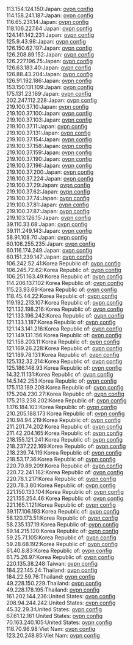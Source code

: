 113.154.124.150:Japan: [ovpn config](vpn/113_154_124_150.ovpn)  
114.158.241.187:Japan: [ovpn config](vpn/114_158_241_187.ovpn)  
116.65.231.14:Japan: [ovpn config](vpn/116_65_231_14.ovpn)  
118.106.227.64:Japan: [ovpn config](vpn/118_106_227_64.ovpn)  
124.141.142.231:Japan: [ovpn config](vpn/124_141_142_231.ovpn)  
125.9.43.98:Japan: [ovpn config](vpn/125_9_43_98.ovpn)  
126.150.62.197:Japan: [ovpn config](vpn/126_150_62_197.ovpn)  
126.208.89.152:Japan: [ovpn config](vpn/126_208_89_152.ovpn)  
126.227.196.75:Japan: [ovpn config](vpn/126_227_196_75.ovpn)  
126.63.183.40:Japan: [ovpn config](vpn/126_63_183_40.ovpn)  
126.88.43.204:Japan: [ovpn config](vpn/126_88_43_204.ovpn)  
126.91.192.186:Japan: [ovpn config](vpn/126_91_192_186.ovpn)  
153.150.131.109:Japan: [ovpn config](vpn/153_150_131_109.ovpn)  
175.131.23.169:Japan: [ovpn config](vpn/175_131_23_169.ovpn)  
202.247.112.228:Japan: [ovpn config](vpn/202_247_112_228.ovpn)  
219.100.37.10:Japan: [ovpn config](vpn/219_100_37_10.ovpn)  
219.100.37.100:Japan: [ovpn config](vpn/219_100_37_100.ovpn)  
219.100.37.103:Japan: [ovpn config](vpn/219_100_37_103.ovpn)  
219.100.37.11:Japan: [ovpn config](vpn/219_100_37_11.ovpn)  
219.100.37.131:Japan: [ovpn config](vpn/219_100_37_131.ovpn)  
219.100.37.154:Japan: [ovpn config](vpn/219_100_37_154.ovpn)  
219.100.37.158:Japan: [ovpn config](vpn/219_100_37_158.ovpn)  
219.100.37.159:Japan: [ovpn config](vpn/219_100_37_159.ovpn)  
219.100.37.190:Japan: [ovpn config](vpn/219_100_37_190.ovpn)  
219.100.37.196:Japan: [ovpn config](vpn/219_100_37_196.ovpn)  
219.100.37.200:Japan: [ovpn config](vpn/219_100_37_200.ovpn)  
219.100.37.224:Japan: [ovpn config](vpn/219_100_37_224.ovpn)  
219.100.37.29:Japan: [ovpn config](vpn/219_100_37_29.ovpn)  
219.100.37.62:Japan: [ovpn config](vpn/219_100_37_62.ovpn)  
219.100.37.74:Japan: [ovpn config](vpn/219_100_37_74.ovpn)  
219.100.37.81:Japan: [ovpn config](vpn/219_100_37_81.ovpn)  
219.100.37.87:Japan: [ovpn config](vpn/219_100_37_87.ovpn)  
219.103.126.15:Japan: [ovpn config](vpn/219_103_126_15.ovpn)  
39.110.33.68:Japan: [ovpn config](vpn/39_110_33_68.ovpn)  
39.111.249.143:Japan: [ovpn config](vpn/39_111_249_143.ovpn)  
58.91.108.70:Japan: [ovpn config](vpn/58_91_108_70.ovpn)  
60.108.255.235:Japan: [ovpn config](vpn/60_108_255_235.ovpn)  
60.116.174.249:Japan: [ovpn config](vpn/60_116_174_249.ovpn)  
60.151.239.147:Japan: [ovpn config](vpn/60_151_239_147.ovpn)  
106.242.52.41:Korea Republic of: [ovpn config](vpn/106_242_52_41.ovpn)  
106.245.72.62:Korea Republic of: [ovpn config](vpn/106_245_72_62.ovpn)  
106.251.163.49:Korea Republic of: [ovpn config](vpn/106_251_163_49.ovpn)  
114.206.137.102:Korea Republic of: [ovpn config](vpn/114_206_137_102.ovpn)  
115.23.93.69:Korea Republic of: [ovpn config](vpn/115_23_93_69.ovpn)  
118.45.44.22:Korea Republic of: [ovpn config](vpn/118_45_44_22.ovpn)  
119.192.213.107:Korea Republic of: [ovpn config](vpn/119_192_213_107.ovpn)  
121.132.198.216:Korea Republic of: [ovpn config](vpn/121_132_198_216.ovpn)  
121.133.196.242:Korea Republic of: [ovpn config](vpn/121_133_196_242.ovpn)  
121.133.1.187:Korea Republic of: [ovpn config](vpn/121_133_1_187.ovpn)  
121.143.141.216:Korea Republic of: [ovpn config](vpn/121_143_141_216.ovpn)  
121.149.131.156:Korea Republic of: [ovpn config](vpn/121_149_131_156.ovpn)  
121.158.203.11:Korea Republic of: [ovpn config](vpn/121_158_203_11.ovpn)  
121.169.26.228:Korea Republic of: [ovpn config](vpn/121_169_26_228.ovpn)  
121.189.78.131:Korea Republic of: [ovpn config](vpn/121_189_78_131.ovpn)  
125.132.32.214:Korea Republic of: [ovpn config](vpn/125_132_32_214.ovpn)  
125.186.148.93:Korea Republic of: [ovpn config](vpn/125_186_148_93.ovpn)  
14.32.11.131:Korea Republic of: [ovpn config](vpn/14_32_11_131.ovpn)  
14.5.142.253:Korea Republic of: [ovpn config](vpn/14_5_142_253.ovpn)  
175.113.189.208:Korea Republic of: [ovpn config](vpn/175_113_189_208.ovpn)  
175.204.230.27:Korea Republic of: [ovpn config](vpn/175_204_230_27.ovpn)  
175.213.238.202:Korea Republic of: [ovpn config](vpn/175_213_238_202.ovpn)  
1.176.184.103:Korea Republic of: [ovpn config](vpn/1_176_184_103.ovpn)  
210.205.188.173:Korea Republic of: [ovpn config](vpn/210_205_188_173.ovpn)  
210.94.94.219:Korea Republic of: [ovpn config](vpn/210_94_94_219.ovpn)  
211.201.74.202:Korea Republic of: [ovpn config](vpn/211_201_74_202.ovpn)  
211.42.204.165:Korea Republic of: [ovpn config](vpn/211_42_204_165.ovpn)  
218.155.121.241:Korea Republic of: [ovpn config](vpn/218_155_121_241.ovpn)  
218.237.222.169:Korea Republic of: [ovpn config](vpn/218_237_222_169.ovpn)  
218.239.74.119:Korea Republic of: [ovpn config](vpn/218_239_74_119.ovpn)  
218.53.17.36:Korea Republic of: [ovpn config](vpn/218_53_17_36.ovpn)  
220.70.89.209:Korea Republic of: [ovpn config](vpn/220_70_89_209.ovpn)  
220.72.241.162:Korea Republic of: [ovpn config](vpn/220_72_241_162.ovpn)  
220.78.1.217:Korea Republic of: [ovpn config](vpn/220_78_1_217.ovpn)  
220.78.3.80:Korea Republic of: [ovpn config](vpn/220_78_3_80.ovpn)  
221.150.133.104:Korea Republic of: [ovpn config](vpn/221_150_133_104.ovpn)  
221.155.254.46:Korea Republic of: [ovpn config](vpn/221_155_254_46.ovpn)  
221.165.1.121:Korea Republic of: [ovpn config](vpn/221_165_1_121.ovpn)  
39.117.106.193:Korea Republic of: [ovpn config](vpn/39_117_106_193.ovpn)  
58.120.173.51:Korea Republic of: [ovpn config](vpn/58_120_173_51.ovpn)  
58.235.137.19:Korea Republic of: [ovpn config](vpn/58_235_137_19.ovpn)  
59.14.215.120:Korea Republic of: [ovpn config](vpn/59_14_215_120.ovpn)  
59.25.71.105:Korea Republic of: [ovpn config](vpn/59_25_71_105.ovpn)  
59.28.68.192:Korea Republic of: [ovpn config](vpn/59_28_68_192.ovpn)  
61.40.8.83:Korea Republic of: [ovpn config](vpn/61_40_8_83.ovpn)  
61.75.26.97:Korea Republic of: [ovpn config](vpn/61_75_26_97.ovpn)  
220.135.38.248:Taiwan: [ovpn config](vpn/220_135_38_248.ovpn)  
184.22.145.24:Thailand: [ovpn config](vpn/184_22_145_24.ovpn)  
184.22.59.76:Thailand: [ovpn config](vpn/184_22_59_76.ovpn)  
49.228.150.229:Thailand: [ovpn config](vpn/49_228_150_229.ovpn)  
49.228.178.195:Thailand: [ovpn config](vpn/49_228_178_195.ovpn)  
161.202.144.236:United States: [ovpn config](vpn/161_202_144_236.ovpn)  
208.94.244.242:United States: [ovpn config](vpn/208_94_244_242.ovpn)  
45.32.29.3:United States: [ovpn config](vpn/45_32_29_3.ovpn)  
67.61.12.161:United States: [ovpn config](vpn/67_61_12_161.ovpn)  
70.163.240.105:United States: [ovpn config](vpn/70_163_240_105.ovpn)  
118.70.96.98:Viet Nam: [ovpn config](vpn/118_70_96_98.ovpn)  
123.20.248.85:Viet Nam: [ovpn config](vpn/123_20_248_85.ovpn)  
